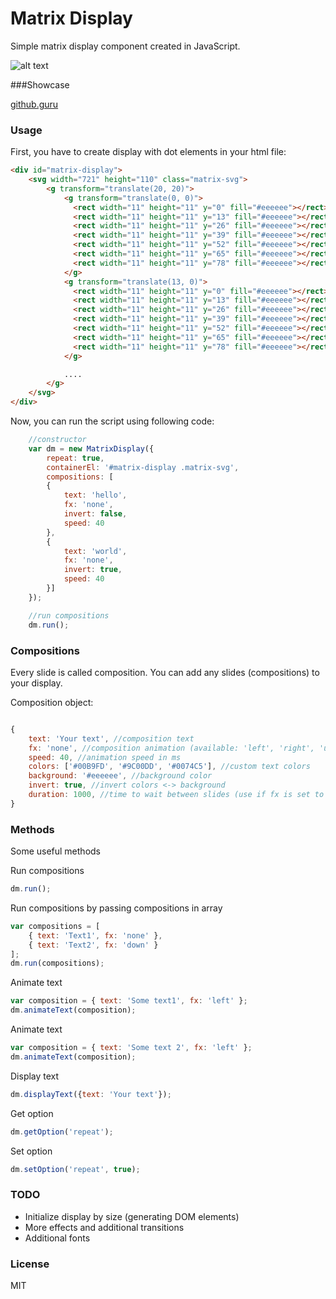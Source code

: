 # Matrix Display
Simple matrix display component created in JavaScript.

![alt text](http://sztorc.com/matrix-display/vFzsV8ufdG.gif "Matrix Display")

###Showcase

[github.guru](https://github.guru)

### Usage

First, you have to create display with dot elements in your html file:

```html
<div id="matrix-display">
	<svg width="721" height="110" class="matrix-svg">
		<g transform="translate(20, 20)">
			<g transform="translate(0, 0)">
			  <rect width="11" height="11" y="0" fill="#eeeeee"></rect>
			  <rect width="11" height="11" y="13" fill="#eeeeee"></rect>
			  <rect width="11" height="11" y="26" fill="#eeeeee"></rect>
			  <rect width="11" height="11" y="39" fill="#eeeeee"></rect>
			  <rect width="11" height="11" y="52" fill="#eeeeee"></rect>
			  <rect width="11" height="11" y="65" fill="#eeeeee"></rect>
			  <rect width="11" height="11" y="78" fill="#eeeeee"></rect>
			</g>
			<g transform="translate(13, 0)">
			  <rect width="11" height="11" y="0" fill="#eeeeee"></rect>
			  <rect width="11" height="11" y="13" fill="#eeeeee"></rect>
			  <rect width="11" height="11" y="26" fill="#eeeeee"></rect>
			  <rect width="11" height="11" y="39" fill="#eeeeee"></rect>
			  <rect width="11" height="11" y="52" fill="#eeeeee"></rect>
			  <rect width="11" height="11" y="65" fill="#eeeeee"></rect>
			  <rect width="11" height="11" y="78" fill="#eeeeee"></rect>
			</g>

			....
		</g>
	</svg>
</div>
```
Now, you can run the script using following code:

```javascript
	//constructor
	var dm = new MatrixDisplay({
		repeat: true,
		containerEl: '#matrix-display .matrix-svg',
		compositions: [
		{
		    text: 'hello',
		    fx: 'none',
		    invert: false,
		    speed: 40
		},
		{
		    text: 'world',
		    fx: 'none',
		    invert: true,
		    speed: 40
		}]
	});

	//run compositions
	dm.run();  
```

### Compositions
Every slide is called composition. You can add any slides (compositions) to your display.

Composition object:
```javascript

{
	text: 'Your text', //composition text
	fx: 'none', //composition animation (available: 'left', 'right', 'up', 'down')
	speed: 40, //animation speed in ms
	colors: ['#00B9FD', '#9C00DD', '#0074C5'], //custom text colors
	background: '#eeeeee', //background color
	invert: true, //invert colors <-> background
	duration: 1000, //time to wait between slides (use if fx is set to none)
}

```

### Methods
Some useful methods

Run compositions
```javascript
dm.run();
```

Run compositions by passing compositions in array
```javascript
var compositions = [
	{ text: 'Text1', fx: 'none' },
	{ text: 'Text2', fx: 'down' }
];
dm.run(compositions);
```

Animate text
```javascript
var composition = { text: 'Some text1', fx: 'left' };
dm.animateText(composition);
```

Animate text
```javascript
var composition = { text: 'Some text 2', fx: 'left' };
dm.animateText(composition);
```

Display text
```javascript
dm.displayText({text: 'Your text'});
```

Get option
```javascript
dm.getOption('repeat');
```

Set option
```javascript
dm.setOption('repeat', true);
```

### TODO
- Initialize display by size (generating DOM elements)
- More effects and additional transitions
- Additional fonts

### License
MIT